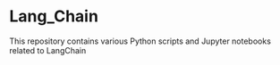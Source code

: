 # Lang_Chain
This repository contains various Python scripts and Jupyter notebooks related to LangChain 
